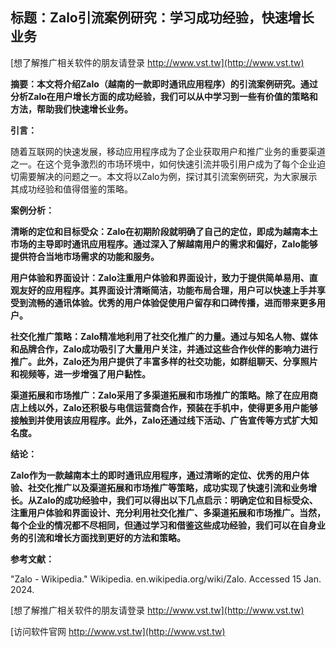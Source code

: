 ## **标题：Zalo引流案例研究：学习成功经验，快速增长业务**

[想了解推广相关软件的朋友请登录 http://www.vst.tw](http://www.vst.tw)

**摘要：本文将介绍Zalo（越南的一款即时通讯应用程序）的引流案例研究。通过分析Zalo在用户增长方面的成功经验，我们可以从中学习到一些有价值的策略和方法，帮助我们快速增长业务。**

**引言：**

随着互联网的快速发展，移动应用程序成为了企业获取用户和推广业务的重要渠道之一。在这个竞争激烈的市场环境中，如何快速引流并吸引用户成为了每个企业迫切需要解决的问题之一。本文将以Zalo为例，探讨其引流案例研究，为大家展示其成功经验和值得借鉴的策略。

**案例分析：**

**清晰的定位和目标受众：Zalo在初期阶段就明确了自己的定位，即成为越南本土市场的主导即时通讯应用程序。通过深入了解越南用户的需求和偏好，Zalo能够提供符合当地市场需求的功能和服务。**

**用户体验和界面设计：Zalo注重用户体验和界面设计，致力于提供简单易用、直观友好的应用程序。其界面设计清晰简洁，功能布局合理，用户可以快速上手并享受到流畅的通讯体验。优秀的用户体验促使用户留存和口碑传播，进而带来更多用户。**

**社交化推广策略：Zalo精准地利用了社交化推广的力量。通过与知名人物、媒体和品牌合作，Zalo成功吸引了大量用户关注，并通过这些合作伙伴的影响力进行推广。此外，Zalo还为用户提供了丰富多样的社交功能，如群组聊天、分享照片和视频等，进一步增强了用户黏性。**

**渠道拓展和市场推广：Zalo采用了多渠道拓展和市场推广的策略。除了在应用商店上线以外，Zalo还积极与电信运营商合作，预装在手机中，使得更多用户能够接触到并使用该应用程序。此外，Zalo还通过线下活动、广告宣传等方式扩大知名度。**

**结论：**

**Zalo作为一款越南本土的即时通讯应用程序，通过清晰的定位、优秀的用户体验、社交化推广以及渠道拓展和市场推广等策略，成功实现了快速引流和业务增长。从Zalo的成功经验中，我们可以得出以下几点启示：明确定位和目标受众、注重用户体验和界面设计、充分利用社交化推广、多渠道拓展和市场推广。当然，每个企业的情况都不尽相同，但通过学习和借鉴这些成功经验，我们可以在自身业务的引流和增长方面找到更好的方法和策略。**

**参考文献：**

"Zalo - Wikipedia." Wikipedia. en.wikipedia.org/wiki/Zalo. Accessed 15 Jan. 2024.

[想了解推广相关软件的朋友请登录 http://www.vst.tw](http://www.vst.tw)


[访问软件官网 http://www.vst.tw](http://www.vst.tw)
